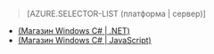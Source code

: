 ﻿> [AZURE.SELECTOR-LIST (платформа | сервер)]
- [(Магазин Windows C# | .NET)](/ru-ru/documentation/articles/mobile-services-dotnet-backend-windows-store-dotnet-aad-graph-info/)
- [(Магазин Windows C# | JavaScript)](/ru-ru/documentation/articles/mobile-services-javascript-backend-windows-store-dotnet-aad-graph-info/)
